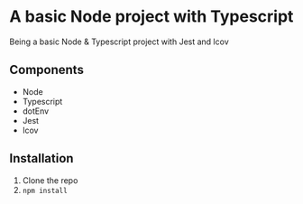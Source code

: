 # A basic Node project with Typescript

Being a basic Node & Typescript project with Jest and lcov

## Components
- Node
- Typescript
- dotEnv
- Jest
- lcov

## Installation

1. Clone the repo
2. `npm install`
